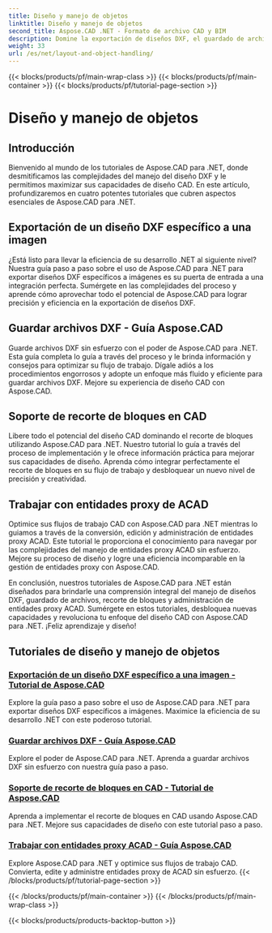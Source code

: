 ```yaml
---
title: Diseño y manejo de objetos
linktitle: Diseño y manejo de objetos
second_title: Aspose.CAD .NET - Formato de archivo CAD y BIM
description: Domine la exportación de diseños DXF, el guardado de archivos, el recorte de bloques y las entidades proxy ACAD sin esfuerzo para mejorar el diseño CAD utilizando Aspose.CAD para .NET.
weight: 33
url: /es/net/layout-and-object-handling/
---
```


{{< blocks/products/pf/main-wrap-class >}}
{{< blocks/products/pf/main-container >}}
{{< blocks/products/pf/tutorial-page-section >}}

# Diseño y manejo de objetos


## Introducción

Bienvenido al mundo de los tutoriales de Aspose.CAD para .NET, donde desmitificamos las complejidades del manejo del diseño DXF y le permitimos maximizar sus capacidades de diseño CAD. En este artículo, profundizaremos en cuatro potentes tutoriales que cubren aspectos esenciales de Aspose.CAD para .NET.

 ## Exportación de un diseño DXF específico a una imagen

¿Está listo para llevar la eficiencia de su desarrollo .NET al siguiente nivel? Nuestra guía paso a paso sobre el uso de Aspose.CAD para .NET para exportar diseños DXF específicos a imágenes es su puerta de entrada a una integración perfecta. Sumérgete en las complejidades del proceso y aprende cómo aprovechar todo el potencial de Aspose.CAD para lograr precisión y eficiencia en la exportación de diseños DXF.

 ## Guardar archivos DXF - Guía Aspose.CAD

Guarde archivos DXF sin esfuerzo con el poder de Aspose.CAD para .NET. Esta guía completa lo guía a través del proceso y le brinda información y consejos para optimizar su flujo de trabajo. Dígale adiós a los procedimientos engorrosos y adopte un enfoque más fluido y eficiente para guardar archivos DXF. Mejore su experiencia de diseño CAD con Aspose.CAD.

 ## Soporte de recorte de bloques en CAD

Libere todo el potencial del diseño CAD dominando el recorte de bloques utilizando Aspose.CAD para .NET. Nuestro tutorial lo guía a través del proceso de implementación y le ofrece información práctica para mejorar sus capacidades de diseño. Aprenda cómo integrar perfectamente el recorte de bloques en su flujo de trabajo y desbloquear un nuevo nivel de precisión y creatividad.

 ## Trabajar con entidades proxy de ACAD

Optimice sus flujos de trabajo CAD con Aspose.CAD para .NET mientras lo guiamos a través de la conversión, edición y administración de entidades proxy ACAD. Este tutorial le proporciona el conocimiento para navegar por las complejidades del manejo de entidades proxy ACAD sin esfuerzo. Mejore su proceso de diseño y logre una eficiencia incomparable en la gestión de entidades proxy con Aspose.CAD.

En conclusión, nuestros tutoriales de Aspose.CAD para .NET están diseñados para brindarle una comprensión integral del manejo de diseños DXF, guardado de archivos, recorte de bloques y administración de entidades proxy ACAD. Sumérgete en estos tutoriales, desbloquea nuevas capacidades y revoluciona tu enfoque del diseño CAD con Aspose.CAD para .NET. ¡Feliz aprendizaje y diseño!
## Tutoriales de diseño y manejo de objetos
### [Exportación de un diseño DXF específico a una imagen - Tutorial de Aspose.CAD](./exporting-specific-dxf-layout-to-image/)
Explore la guía paso a paso sobre el uso de Aspose.CAD para .NET para exportar diseños DXF específicos a imágenes. Maximice la eficiencia de su desarrollo .NET con este poderoso tutorial.
### [Guardar archivos DXF - Guía Aspose.CAD](./saving-dxf-files/)
Explore el poder de Aspose.CAD para .NET. Aprenda a guardar archivos DXF sin esfuerzo con nuestra guía paso a paso.
### [Soporte de recorte de bloques en CAD - Tutorial de Aspose.CAD](./supporting-block-clipping-in-cad/)
Aprenda a implementar el recorte de bloques en CAD usando Aspose.CAD para .NET. Mejore sus capacidades de diseño con este tutorial paso a paso.
### [Trabajar con entidades proxy ACAD - Guía Aspose.CAD](./working-with-acad-proxy-entities/)
Explore Aspose.CAD para .NET y optimice sus flujos de trabajo CAD. Convierta, edite y administre entidades proxy de ACAD sin esfuerzo.
{{< /blocks/products/pf/tutorial-page-section >}}

{{< /blocks/products/pf/main-container >}}
{{< /blocks/products/pf/main-wrap-class >}}

{{< blocks/products/products-backtop-button >}}
